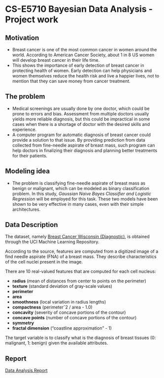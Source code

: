 # CS-E5710 Bayesian Data Analysis - Project work
## Motivation
- Breast cancer is one of the most common cancer in women around the world. According to American Cancer
Society, about 1 in 8 US women will develop breast cancer in their life time. 
- This shows the importance of early detection of breast cancer in protecting health of women.
Early detection can help physicians and women themselves reduce the health risk and live a happier lives,
not to mention that they can save money from cancer treatment.
## The problem
- Medical screenings are usually done by one doctor, which could be prone to errors and bias. Assessment
from multiple doctors usually yields more reliable diagnosis, but this could be impractical in some cases when
there is a shortage of doctor with the desired skills and experience.
- A computer program for automatic diagnosis of breast cancer could provide a solution to that issue. By
providing prediction from data collected from fine-needle aspirate of breast mass, such program can help
doctors in finalizing their diagnosis and planning better treatments for their patients.
## Modeling idea
- The problem is classifying fine-needle aspirate of breast mass as benign or malignant, which can be modeled
as binary classification problem. In this study, *Gaussian Naive Bayes Classifier and Logistic Regression* will
be employed for this task. These two models have been shown to be very effective in many cases, even with
their simple architectures.
## Data Description 
The dataset, namely [Breast Cancer Wisconsin (Diagnostic)](https://archive.ics.uci.edu/ml/datasets/Breast+Cancer+Wisconsin+(Diagnostic)), is obtained through the UCI Machine Learning Repository. 

According to the source, features are computed from a digitized image of a find needle aspirate (FNA) of a breast mass. They describe characteristics of the cell nuclei present in the image.

There are 10 real-valued features that are computed for each cell nucleus:
- **radius** (mean of distances from center to points on the perimeter)
- **texture** (standard deviation of gray-scale values)
- **perimeter**
- **area**
- **smoothness** (local variation in radius lengths)
- **compactness** (perimeterˆ2 / area - 1.0)
- **concavity** (severity of concave portions of the contour)
- **concave points** (number of concave portions of the contour)
- **symmetry**
- **fractal dimension** (“coastline approximation” - 1)

The target variable is to classify what is the diagnosis of breast tissues (0: malignant, 1: benign) given the available attributes.

## Report
[Data Analysis Report](https://github.com/imkhoa99/CS-E5710-Bayesian-Data-Analysis-Project-work/blob/main/project_khoa.pdf)
